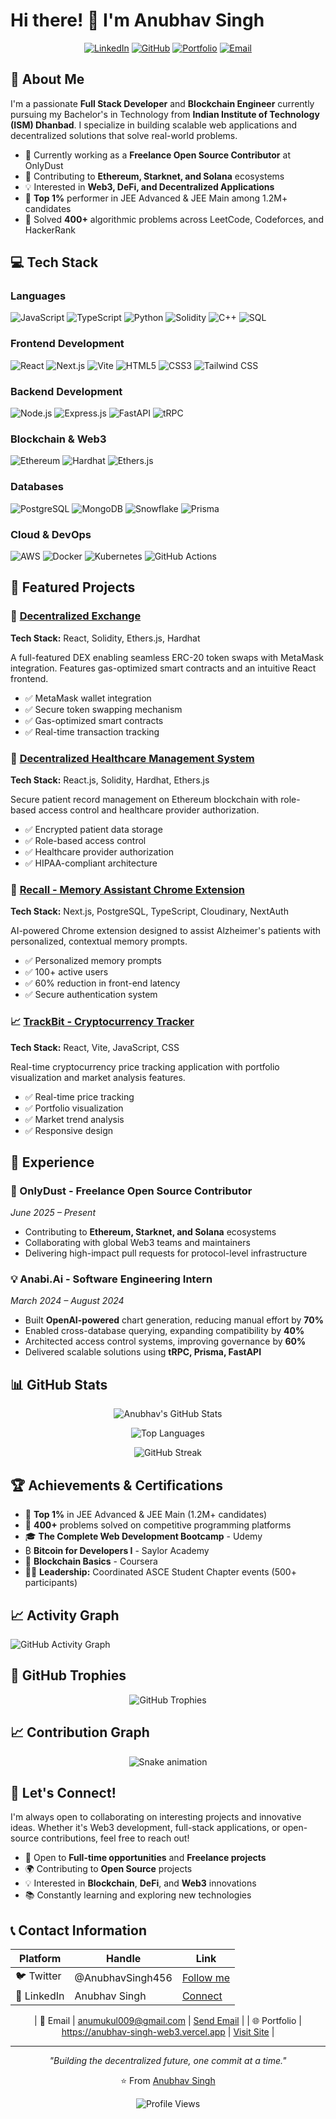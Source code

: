 # Hi there! 👋 I'm Anubhav Singh

<div align="center">
  
[![LinkedIn](https://img.shields.io/badge/LinkedIn-0077B5?style=for-the-badge&logo=linkedin&logoColor=white)](https://www.linkedin.com/in/anubhav-singh-b0658b372/)
[![GitHub](https://img.shields.io/badge/GitHub-100000?style=for-the-badge&logo=github&logoColor=white)](https://github.com/anumukul)
[![Portfolio](https://img.shields.io/badge/Portfolio-FF5722?style=for-the-badge&logo=todoist&logoColor=white)](https://anubhav-singh-web3.vercel.app)
[![Email](https://img.shields.io/badge/Email-D14836?style=for-the-badge&logo=gmail&logoColor=white)](mailto:anumukul009@gmail.com)

</div>

## 🚀 About Me

I'm a passionate **Full Stack Developer** and **Blockchain Engineer** currently pursuing my Bachelor's in Technology from **Indian Institute of Technology (ISM) Dhanbad**. I specialize in building scalable web applications and decentralized solutions that solve real-world problems.

- 🔭 Currently working as a **Freelance Open Source Contributor** at OnlyDust
- 🌱 Contributing to **Ethereum, Starknet, and Solana** ecosystems
- 💡 Interested in **Web3, DeFi, and Decentralized Applications**
- 🎯 **Top 1%** performer in JEE Advanced & JEE Main among 1.2M+ candidates
- 🧩 Solved **400+** algorithmic problems across LeetCode, Codeforces, and HackerRank

## 💻 Tech Stack

### Languages
![JavaScript](https://img.shields.io/badge/JavaScript-F7DF1E?style=flat&logo=javascript&logoColor=black)
![TypeScript](https://img.shields.io/badge/TypeScript-007ACC?style=flat&logo=typescript&logoColor=white)
![Python](https://img.shields.io/badge/Python-14354C?style=flat&logo=python&logoColor=white)
![Solidity](https://img.shields.io/badge/Solidity-363636?style=flat&logo=solidity&logoColor=white)
![C++](https://img.shields.io/badge/C++-00599C?style=flat&logo=c%2B%2B&logoColor=white)
![SQL](https://img.shields.io/badge/MySQL-005C84?style=flat&logo=mysql&logoColor=white)

### Frontend Development
![React](https://img.shields.io/badge/React-20232A?style=flat&logo=react&logoColor=61DAFB)
![Next.js](https://img.shields.io/badge/Next.js-000000?style=flat&logo=next.js&logoColor=white)
![Vite](https://img.shields.io/badge/Vite-646CFF?style=flat&logo=vite&logoColor=white)
![HTML5](https://img.shields.io/badge/HTML5-E34F26?style=flat&logo=html5&logoColor=white)
![CSS3](https://img.shields.io/badge/CSS3-1572B6?style=flat&logo=css3&logoColor=white)
![Tailwind CSS](https://img.shields.io/badge/Tailwind_CSS-38B2AC?style=flat&logo=tailwind-css&logoColor=white)

### Backend Development
![Node.js](https://img.shields.io/badge/Node.js-43853D?style=flat&logo=node.js&logoColor=white)
![Express.js](https://img.shields.io/badge/Express.js-404D59?style=flat&logo=express&logoColor=white)
![FastAPI](https://img.shields.io/badge/FastAPI-005571?style=flat&logo=fastapi&logoColor=white)
![tRPC](https://img.shields.io/badge/tRPC-2596BE?style=flat&logo=trpc&logoColor=white)

### Blockchain & Web3
![Ethereum](https://img.shields.io/badge/Ethereum-3C3C3D?style=flat&logo=ethereum&logoColor=white)
![Hardhat](https://img.shields.io/badge/Hardhat-FFF100?style=flat&logo=hardhat&logoColor=black)
![Ethers.js](https://img.shields.io/badge/Ethers.js-2535A0?style=flat&logo=ethereum&logoColor=white)

### Databases
![PostgreSQL](https://img.shields.io/badge/PostgreSQL-316192?style=flat&logo=postgresql&logoColor=white)
![MongoDB](https://img.shields.io/badge/MongoDB-4EA94B?style=flat&logo=mongodb&logoColor=white)
![Snowflake](https://img.shields.io/badge/Snowflake-29B5E8?style=flat&logo=snowflake&logoColor=white)
![Prisma](https://img.shields.io/badge/Prisma-3982CE?style=flat&logo=Prisma&logoColor=white)

### Cloud & DevOps
![AWS](https://img.shields.io/badge/Amazon_AWS-232F3E?style=flat&logo=amazon-aws&logoColor=white)
![Docker](https://img.shields.io/badge/Docker-2496ED?style=flat&logo=docker&logoColor=white)
![Kubernetes](https://img.shields.io/badge/Kubernetes-326ce5?style=flat&logo=kubernetes&logoColor=white)
![GitHub Actions](https://img.shields.io/badge/GitHub_Actions-2088FF?style=flat&logo=github-actions&logoColor=white)

## 🌟 Featured Projects

### 🔗 [Decentralized Exchange](https://github.com/anumukul/Decentralized-Exchange)
**Tech Stack:** React, Solidity, Ethers.js, Hardhat

A full-featured DEX enabling seamless ERC-20 token swaps with MetaMask integration. Features gas-optimized smart contracts and an intuitive React frontend.

- ✅ MetaMask wallet integration
- ✅ Secure token swapping mechanism
- ✅ Gas-optimized smart contracts
- ✅ Real-time transaction tracking

### 🏥 [Decentralized Healthcare Management System](https://github.com/anumukul/healthCare-Dapp)
**Tech Stack:** React.js, Solidity, Hardhat, Ethers.js

Secure patient record management on Ethereum blockchain with role-based access control and healthcare provider authorization.

- ✅ Encrypted patient data storage
- ✅ Role-based access control
- ✅ Healthcare provider authorization
- ✅ HIPAA-compliant architecture

### 💼 [Recall - Memory Assistant Chrome Extension](github.com/anumukul/recall)
**Tech Stack:** Next.js, PostgreSQL, TypeScript, Cloudinary, NextAuth

AI-powered Chrome extension designed to assist Alzheimer's patients with personalized, contextual memory prompts.

- ✅ Personalized memory prompts
- ✅ 100+ active users
- ✅ 60% reduction in front-end latency
- ✅ Secure authentication system

### 📈 [TrackBit - Cryptocurrency Tracker](https://github.com/anumukul/TrackBit)
**Tech Stack:** React, Vite, JavaScript, CSS

Real-time cryptocurrency price tracking application with portfolio visualization and market analysis features.

- ✅ Real-time price tracking
- ✅ Portfolio visualization
- ✅ Market trend analysis
- ✅ Responsive design

## 💼 Experience

### 🚀 OnlyDust - Freelance Open Source Contributor
*June 2025 – Present*
- Contributing to **Ethereum, Starknet, and Solana** ecosystems
- Collaborating with global Web3 teams and maintainers
- Delivering high-impact pull requests for protocol-level infrastructure

### 💡 Anabi.Ai - Software Engineering Intern
*March 2024 – August 2024*
- Built **OpenAI-powered** chart generation, reducing manual effort by **70%**
- Enabled cross-database querying, expanding compatibility by **40%**
- Architected access control systems, improving governance by **60%**
- Delivered scalable solutions using **tRPC, Prisma, FastAPI**

## 📊 GitHub Stats

<div align="center">

![Anubhav's GitHub Stats](https://github-readme-stats.vercel.app/api?username=anumukul&show_icons=true&theme=radical&hide_border=true&count_private=true)

![Top Languages](https://github-readme-stats.vercel.app/api/top-langs/?username=anumukul&layout=compact&theme=radical&hide_border=true&langs_count=8)

![GitHub Streak](https://streak-stats.demolab.com/?user=anumukul&theme=radical&hide_border=true)

</div>

## 🏆 Achievements & Certifications

- 🥇 **Top 1%** in JEE Advanced & JEE Main (1.2M+ candidates)
- 🧩 **400+** problems solved on competitive programming platforms
- 🎓 **The Complete Web Development Bootcamp** - Udemy
- ₿ **Bitcoin for Developers I** - Saylor Academy
- 🔗 **Blockchain Basics** - Coursera
- 👨‍💼 **Leadership:** Coordinated ASCE Student Chapter events (500+ participants)

## 📈 Activity Graph

![GitHub Activity Graph](https://github-readme-activity-graph.vercel.app/graph?username=anumukul&theme=react-dark&hide_border=true&area=true&point=false)

## 🏅 GitHub Trophies

<div align="center">

![GitHub Trophies](https://github-profile-trophy.vercel.app/?username=anumukul&theme=radical&no-frame=true&no-bg=false&margin-w=4&row=2&column=4)

</div>

## 📈 Contribution Graph

<div align="center">

![Snake animation](https://raw.githubusercontent.com/anumukul/anumukul/output/github-contribution-grid-snake-dark.svg)

</div>

## 🤝 Let's Connect!

I'm always open to collaborating on interesting projects and innovative ideas. Whether it's Web3 development, full-stack applications, or open-source contributions, feel free to reach out!

- 💼 Open to **Full-time opportunities** and **Freelance projects**
- 🌍 Contributing to **Open Source** projects
- 💡 Interested in **Blockchain**, **DeFi**, and **Web3** innovations
- 📚 Constantly learning and exploring new technologies

## 📞 Contact Information

<div align="center">

| Platform | Handle | Link |
|----------|--------|------|
| 🐦 Twitter | @AnubhavSingh456| [Follow me](https://x.com/AnubhavSingh456) |
| 💼 LinkedIn | Anubhav Singh | [Connect](https://www.linkedin.com/in/anubhav-singh-b0658b372/) |

| 📧 Email | anumukul009@gmail.com | [Send Email](mailto:anumukul009@gmail.com) |
| 🌐 Portfolio | https://anubhav-singh-web3.vercel.app | [Visit Site](https://anubhav-singh-web3.vercel.app) |

</div>

---

<div align="center">
  
*"Building the decentralized future, one commit at a time."*

⭐️ From [Anubhav Singh](https://github.com/anumukul)

![Profile Views](https://komarev.com/ghpvc/?username=anumukul&color=brightgreen&style=flat-square&label=Profile+Views)

</div>
